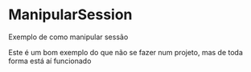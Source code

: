 # ManipularSession
Exemplo de como manipular sessão

Este é um bom exemplo do que não se fazer num projeto, mas de toda forma está aí funcionado
